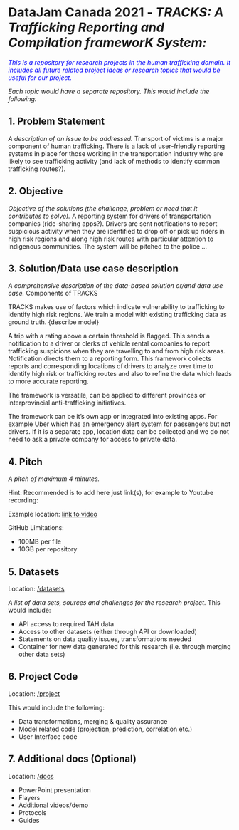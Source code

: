 # DataJam Canada 2021 - _**TRACKS: A Trafficking Reporting and Compilation frameworK System:**_

<span style="color:blue">_This is a repository for research projects in the human trafficking domain. It includes all future related project ideas or research topics that would be useful for our project._

_Each topic would have a separate repository. This would include the following:_</span>

## 1. Problem Statement

_A description of an issue to be addressed._
Transport of victims is a major component of human trafficking. There is a lack of user-friendly reporting systems in place for those working in the transportation industry who are likely to see trafficking activity (and lack of methods to identify common trafficking routes?).

## 2. Objective

_Objective of the solutions (the challenge, problem or need that it contributes to solve)._
A reporting system for drivers of transportation companies (ride-sharing apps?). Drivers are sent notifications to report suspicious activity when they are identified to drop off or pick up riders in high risk regions and along high risk routes with particular attention to indigenous communities. The system will be pitched to the police …

## 3. Solution/Data use case description

_A comprehensive description of the data-based solution or/and data use case._
Components of TRACKS

TRACKS makes use of factors which indicate vulnerability to trafficking to identify high risk regions. We train a model with existing trafficking data as ground truth. 
{describe model}

A trip with a rating above a certain threshold is flagged. This sends a notification to a driver or clerks of vehicle rental companies to report trafficking suspicions when they are travelling to and from high risk areas. Notification directs them to a reporting form. This framework collects reports and corresponding locations of drivers to analyze over time to identify high risk or trafficking routes and also to refine the data which leads to more accurate reporting.

The framework is versatile, can be applied to different provinces or interprovincial anti-trafficking initiatives.

The framework can be it’s own app or integrated into existing apps. For example Uber which has an emergency alert system for passengers but not drivers. If it is a separate app, location data can be collected and we do not need to ask a private company for access to private data.

## 4. Pitch

_A pitch of maximum 4 minutes._

Hint: Recommended is to add here just link(s), for example to Youtube recording:

Example location: [link to video](https://www.youtube.com/watch?v=xUcB90b2HMs)

GitHub Limitations:
 - 100MB per file
 - 10GB per repository

## 5. Datasets

Location: [/datasets](datasets)

_A list of data sets, sources and challenges for the research project._
This would include:

- API access to required TAH data
- Access to other datasets (either through API or downloaded)
- Statements on data quality issues, transformations needed
- Container for new data generated for this research (i.e. through merging other data sets)

## 6. Project Code

Location: [/project](project)

This would include the following:

- Data transformations, merging & quality assurance
- Model related code (projection, prediction, correlation etc.)
- User Interface code

## 7. Additional docs (Optional)

Location: [/docs](docs)

- PowerPoint presentation
- Flayers
- Additional videos/demo
- Protocols
- Guides
